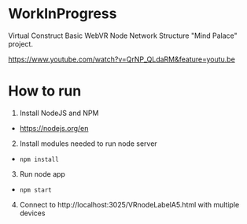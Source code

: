 # WorkInProgress
Virtual Construct Basic WebVR Node Network Structure "Mind Palace" project.

https://www.youtube.com/watch?v=QrNP_QLdaRM&feature=youtu.be

# How to run
1. Install NodeJS and NPM
* https://nodejs.org/en

2. Install modules needed to run node server
* `npm install`

3. Run node app
* `npm start`

4. Connect to http://localhost:3025/VRnodeLabelA5.html with multiple devices
